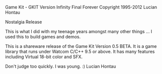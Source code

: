 Game Kit - GKIT Version Infinity Final Forever
Copyright 1995-2012 Lucian Hontau

Nostalgia Release

This is what I did with my teenage years amongst many other things ...
I used this to build games and demos.

This is a shareware release of the Game Kit
Version 0.5 BETA. It is a game library that runs
under Watcom C/C++ 9.5 or above. It has many
features including Virtual 18-bit color and
SFX. 

Don't judge too quickly. I was young. :)
Lucian Hontau
